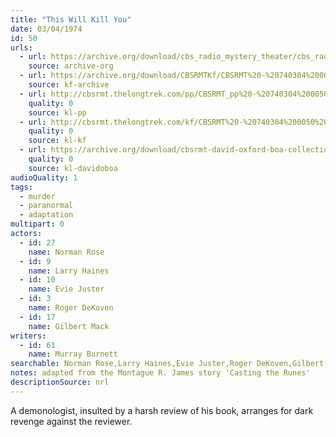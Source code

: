 ```yaml
---
title: "This Will Kill You"
date: 03/04/1974
id: 50
urls: 
  - url: https://archive.org/download/cbs_radio_mystery_theater/cbs_radio_mystery_theater-0001-0050.zip/cbs_radio_mystery_theater-0001-0050%2Fcbsrmt_0050_this_will_kill_you.mp3
    source: archive-org
  - url: https://archive.org/download/CBSRMTKf/CBSRMT%20-%20740304%200050%20This%20Will%20Kill%20You_kf.mp3
    source: kf-archive
  - url: http://cbsrmt.thelongtrek.com/pp/CBSRMT_pp%20-%20740304%200050%20This%20Will%20Kill%20You.mp3
    quality: 0
    source: kl-pp
  - url: http://cbsrmt.thelongtrek.com/kf/CBSRMT%20-%20740304%200050%20This%20Will%20Kill%20You_kf.mp3
    quality: 0
    source: kl-kf
  - url: https://archive.org/download/cbsrmt-david-oxford-boa-collection/CBSRMT-740304-0050-This-Will-Kill-You-(64-44)_kf-{BoA}.mp3
    quality: 0
    source: kl-davidoboa
audioQuality: 1
tags: 
  - murder
  - paranormal
  - adaptation
multipart: 0
actors:  
  - id: 27
    name: Norman Rose  
  - id: 9
    name: Larry Haines  
  - id: 10
    name: Evie Juster  
  - id: 3
    name: Roger DeKoven  
  - id: 17
    name: Gilbert Mack
writers:  
  - id: 61
    name: Murray Burnett
searchable: Norman Rose,Larry Haines,Evie Juster,Roger DeKoven,Gilbert Mack Murray Burnett
notes: adapted from the Montague R. James story 'Casting the Runes'
descriptionSource: nrl
---
```

A demonologist, insulted by a harsh review of his book, arranges for dark revenge against the reviewer.
